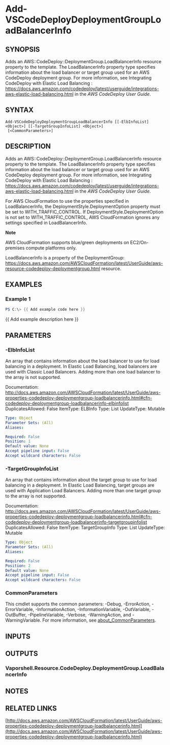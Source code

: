 # Add-VSCodeDeployDeploymentGroupLoadBalancerInfo

## SYNOPSIS
Adds an AWS::CodeDeploy::DeploymentGroup.LoadBalancerInfo resource property to the template.
The LoadBalancerInfo property type specifies information about the load balancer or target group used for an AWS CodeDeploy deployment group.
For more information, see  Integrating CodeDeploy with Elastic Load Balancing : https://docs.aws.amazon.com/codedeploy/latest/userguide/integrations-aws-elastic-load-balancing.html in the *AWS CodeDeploy User Guide*.

## SYNTAX

```
Add-VSCodeDeployDeploymentGroupLoadBalancerInfo [[-ElbInfoList] <Object>] [[-TargetGroupInfoList] <Object>]
 [<CommonParameters>]
```

## DESCRIPTION
Adds an AWS::CodeDeploy::DeploymentGroup.LoadBalancerInfo resource property to the template.
The LoadBalancerInfo property type specifies information about the load balancer or target group used for an AWS CodeDeploy deployment group.
For more information, see  Integrating CodeDeploy with Elastic Load Balancing : https://docs.aws.amazon.com/codedeploy/latest/userguide/integrations-aws-elastic-load-balancing.html in the *AWS CodeDeploy User Guide*.

For AWS CloudFormation to use the properties specified in LoadBalancerInfo, the DeploymentStyle.DeploymentOption property must be set to WITH_TRAFFIC_CONTROL.
If DeploymentStyle.DeploymentOption is not set to WITH_TRAFFIC_CONTROL, AWS CloudFormation ignores any settings specified in LoadBalancerInfo.

**Note**

AWS CloudFormation supports blue/green deployments on EC2/On-premises compute platforms only.

LoadBalancerInfo is a property of the DeploymentGroup: https://docs.aws.amazon.com/AWSCloudFormation/latest/UserGuide/aws-resource-codedeploy-deploymentgroup.html resource.

## EXAMPLES

### Example 1
```powershell
PS C:\> {{ Add example code here }}
```

{{ Add example description here }}

## PARAMETERS

### -ElbInfoList
An array that contains information about the load balancer to use for load balancing in a deployment.
In Elastic Load Balancing, load balancers are used with Classic Load Balancers.
Adding more than one load balancer to the array is not supported.

Documentation: http://docs.aws.amazon.com/AWSCloudFormation/latest/UserGuide/aws-properties-codedeploy-deploymentgroup-loadbalancerinfo.html#cfn-codedeploy-deploymentgroup-loadbalancerinfo-elbinfolist
DuplicatesAllowed: False
ItemType: ELBInfo
Type: List
UpdateType: Mutable

```yaml
Type: Object
Parameter Sets: (All)
Aliases:

Required: False
Position: 1
Default value: None
Accept pipeline input: False
Accept wildcard characters: False
```

### -TargetGroupInfoList
An array that contains information about the target group to use for load balancing in a deployment.
In Elastic Load Balancing, target groups are used with Application Load Balancers.
Adding more than one target group to the array is not supported.

Documentation: http://docs.aws.amazon.com/AWSCloudFormation/latest/UserGuide/aws-properties-codedeploy-deploymentgroup-loadbalancerinfo.html#cfn-codedeploy-deploymentgroup-loadbalancerinfo-targetgroupinfolist
DuplicatesAllowed: False
ItemType: TargetGroupInfo
Type: List
UpdateType: Mutable

```yaml
Type: Object
Parameter Sets: (All)
Aliases:

Required: False
Position: 2
Default value: None
Accept pipeline input: False
Accept wildcard characters: False
```

### CommonParameters
This cmdlet supports the common parameters: -Debug, -ErrorAction, -ErrorVariable, -InformationAction, -InformationVariable, -OutVariable, -OutBuffer, -PipelineVariable, -Verbose, -WarningAction, and -WarningVariable. For more information, see [about_CommonParameters](http://go.microsoft.com/fwlink/?LinkID=113216).

## INPUTS

## OUTPUTS

### Vaporshell.Resource.CodeDeploy.DeploymentGroup.LoadBalancerInfo
## NOTES

## RELATED LINKS

[http://docs.aws.amazon.com/AWSCloudFormation/latest/UserGuide/aws-properties-codedeploy-deploymentgroup-loadbalancerinfo.html](http://docs.aws.amazon.com/AWSCloudFormation/latest/UserGuide/aws-properties-codedeploy-deploymentgroup-loadbalancerinfo.html)

